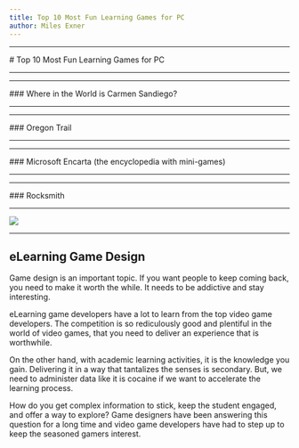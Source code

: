 ```yaml
---
title: Top 10 Most Fun Learning Games for PC
author: Miles Exner
---
```

<hr/>
# Top 10 Most Fun Learning Games for PC
<hr/>
<hr/>
### Where in the World is Carmen Sandiego?
<hr/>

<hr/>
### Oregon Trail
<hr/>

<hr/>
### Microsoft Encarta (the encyclopedia with mini-games)
<hr/>

<hr/>
### Rocksmith
<hr/>
<img src="https://upload.wikimedia.org/wikipedia/en/a/ae/Rocksmith_2014_cover.jpg"/>
<hr/>

## eLearning Game Design

Game design is an important topic. If you want people to keep coming back, you need to make it worth the while. It needs to be addictive and stay interesting. 

eLearning game developers have a lot to learn from the top video game developers. The competition is so rediculously good and plentiful in the world of video games, that you need to deliver an experience that is worthwhile. 

On the other hand, with academic learning activities, it is the knowledge you gain. Delivering it in a way that tantalizes the senses is secondary. But, we need to administer data like it is cocaine if we want to accelerate the learning process.

How do you get complex information to stick, keep the student engaged, and offer a way to explore? Game designers have been answering this question for a long time and video game developers have had to step up to keep the seasoned gamers interest. 

